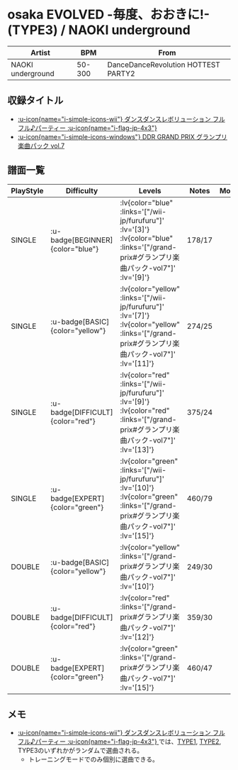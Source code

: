 # osaka EVOLVED -毎度、おおきに!- (TYPE3) / NAOKI underground

|Artist|BPM|From|
|------|---|----|
|NAOKI underground|50-300|DanceDanceRevolution HOTTEST PARTY2|

## 収録タイトル

- [ :u-icon{name="i-simple-icons-wii"} ダンスダンスレボリューション フルフル♪パーティー :u-icon{name="i-flag-jp-4x3"} ](/wii-jp/furufuru)
- [ :u-icon{name="i-simple-icons-windows"} DDR GRAND PRIX グランプリ楽曲パック vol.7](/grand-prix#グランプリ楽曲パック-vol7)

## 譜面一覧

|PlayStyle|Difficulty|Levels|Notes|Movie|
|---------|----------|------|-----|-----|
|SINGLE| :u-badge[BEGINNER]{color="blue"} | :lv{color="blue" :links='["/wii-jp/furufuru"]' :lv='[3]'}  :lv{color="blue" :links='["/grand-prix#グランプリ楽曲パック-vol7"]' :lv='[9]'} |178/17||
|SINGLE| :u-badge[BASIC]{color="yellow"} | :lv{color="yellow" :links='["/wii-jp/furufuru"]' :lv='[7]'}  :lv{color="yellow" :links='["/grand-prix#グランプリ楽曲パック-vol7"]' :lv='[11]'} |274/25||
|SINGLE| :u-badge[DIFFICULT]{color="red"} | :lv{color="red" :links='["/wii-jp/furufuru"]' :lv='[9]'}  :lv{color="red" :links='["/grand-prix#グランプリ楽曲パック-vol7"]' :lv='[13]'} |375/24||
|SINGLE| :u-badge[EXPERT]{color="green"} | :lv{color="green" :links='["/wii-jp/furufuru"]' :lv='[10]'}  :lv{color="green" :links='["/grand-prix#グランプリ楽曲パック-vol7"]' :lv='[15]'} |460/79||
|DOUBLE| :u-badge[BASIC]{color="yellow"} | :lv{color="yellow" :links='["/grand-prix#グランプリ楽曲パック-vol7"]' :lv='[10]'} |249/30||
|DOUBLE| :u-badge[DIFFICULT]{color="red"} | :lv{color="red" :links='["/grand-prix#グランプリ楽曲パック-vol7"]' :lv='[12]'} |359/30||
|DOUBLE| :u-badge[EXPERT]{color="green"} | :lv{color="green" :links='["/grand-prix#グランプリ楽曲パック-vol7"]' :lv='[15]'} |460/47||

## メモ

- [ :u-icon{name="i-simple-icons-wii"} ダンスダンスレボリューション フルフル♪パーティー :u-icon{name="i-flag-jp-4x3"} ](/wii-jp/furufuru)では、[TYPE1](/wii-jp/furufuru/osaka-evolved-type1), [TYPE2](/wii-jp/furufuru/osaka-evolved-type2), TYPE3のいずれかがランダムで選曲される。
  - トレーニングモードでのみ個別に選曲できる。
